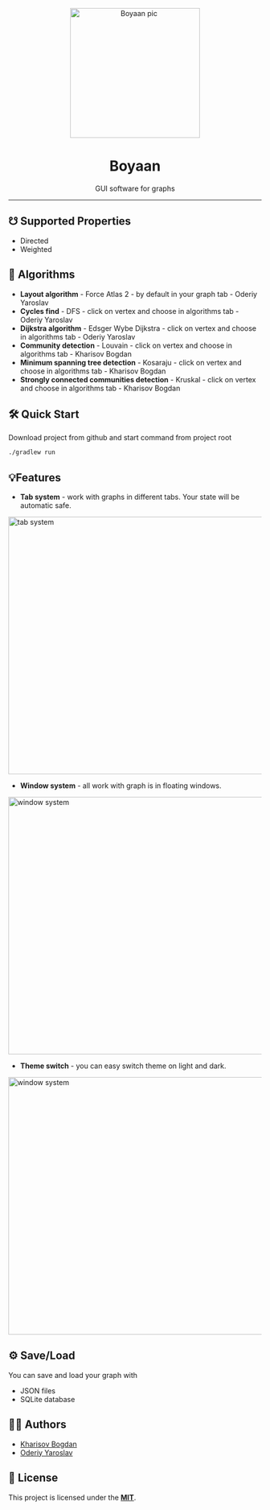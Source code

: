 <p align="center"><img src="https://i.imgur.com/l6u8Em7.png" height="258" alt="Boyaan pic" /> </p>
<h1 align="center">Boyaan</h1>
<p align="center">GUI software for graphs</p>

<hr>


## ☋ Supported Properties

* Directed
* Weighted

## 🧮 Algorithms

* <b>Layout algorithm</b> - Force Atlas 2 - by default in your graph tab - Oderiy Yaroslav
* <b>Cycles find</b> - DFS - click on vertex and choose in algorithms tab - Oderiy Yaroslav
* <b>Dijkstra algorithm</b> - Edsger Wybe Dijkstra - click on vertex and choose in algorithms tab - Oderiy Yaroslav
* <b>Community detection</b> - Louvain - click on vertex and choose in algorithms tab - Kharisov Bogdan
* <b>Minimum spanning tree detection</b> - Kosaraju - click on vertex and choose in algorithms tab - Kharisov Bogdan
* <b>Strongly connected communities detection</b> - Kruskal -  click on vertex and choose in algorithms tab - Kharisov Bogdan

## 🛠️ Quick Start
Download project from github and start command from project root
```bash
./gradlew run
```



## 💡Features
* <b>Tab system</b> - work with graphs in different tabs. Your state will be automatic safe.
<p align="start"><img src="https://i.imgur.com/bZkaN5T.png" height="512" alt="tab system" /> </p>

* <b>Window system</b> - all work with graph is in floating windows.
<p align="start"><img src="https://i.imgur.com/ful13LP.png" height="512" alt="window system" /> </p>

* <b>Theme switch</b> - you can easy switch theme on light and dark.
<p align="start"><img src="https://i.imgur.com/3FkB2wb.png" height="512" alt="window system" /> </p>

## ⚙️ Save/Load
You can save and load your graph with
* JSON files
* SQLite database



## 👨‍💻 Authors

* [Kharisov Bogdan](https://github.com/lospollosenjoyer)
* [Oderiy Yaroslav](https://github.com/XRenso)

## 🪪 License
This project is licensed under the [<b>MIT</b>](LICENSE).
